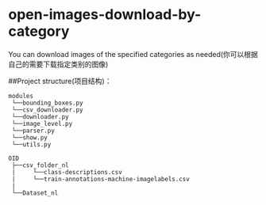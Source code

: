 # open-images-download-by-category
You can download images of the specified categories as needed(你可以根据自己的需要下载指定类别的图像)

##Project structure(项目结构)：            
```
modules
 └──bounding_boxes.py
 └──csv_downloader.py
 └──downloader.py
 └──image_level.py
 └──parser.py
 └──show.py
 └──utils.py
 
OID
 ├──csv_folder_nl
 |     └──class-descriptions.csv
 |     └──train-annotations-machine-imagelabels.csv
 | 
 └──Dataset_nl
 ```
     
     
